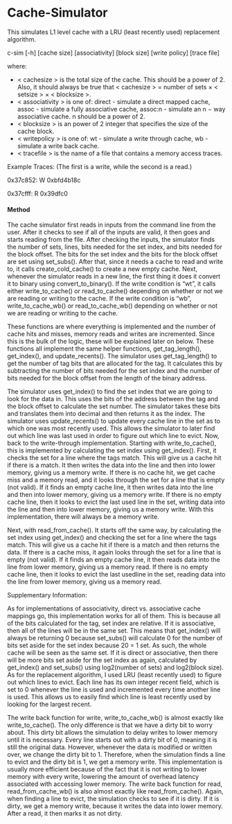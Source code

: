 # Cache-Simulator

This simulates L1 level cache with a LRU (least recently used) replacement algorithm.

c-sim [-h] [cache size] [associativity] [block size] [write policy] [trace file]

where:
* < cachesize > is the total size of the cache. This should be a power of 2. Also, it should always be true that
< cachesize > = number of sets × < setsize > × < blocksize >.
* < associativity > is one of: direct - simulate a direct mapped cache, assoc - simulate a fully associative cache, assoc:n - simulate an n − way associative cache. n should be a power of 2.
* < blocksize > is an power of 2 integer that specifies the size of the cache block.
* < writepolicy > is one of: wt - simulate a write through cache, wb - simulate a write back cache.
* < tracefile > is the name of a file that contains a memory access traces. 

Example Traces: (The first is a write, while the second is a read.)

0x37c852: W 0xbfd4b18c 

0x37cfff: R 0x39dfc0

#### Method
  The cache simulator first reads in inputs from the command line from the user. After it checks to see if all of the inputs are valid, it then goes and starts reading from the file. After checking the inputs, the simulator finds the number of sets, lines, bits needed for the set index, and bits needed for the block offset. The bits for the set index and the bits for the block offset are set using set_subs(). After that, since it needs a cache to read and write to, it calls create_cold_cache() to create a new empty cache. Next, whenever the simulator reads in a new line, the first thing it does it convert it to binary using convert_to_binary(). If the write condition is “wt”, it calls either write_to_cache() or read_to_cache() depending on whether or not we are reading or writing to the cache. If the write condition is “wb”, write_to_cache_wb() or read_to_cache_wb() depending on whether or not we are reading or writing to the cache.

  These functions are where everything is implemented and the number of cache hits and misses, memory reads and writes are incremented. Since this is the bulk of the logic, these will be explained later on below. These functions all implement the same helper functions, get_tag_length(), get_index(), and update_recents(). The simulator uses get_tag_length() to get the number of tag bits that are allocated for the tag. It calculates this by subtracting the number of bits needed for the set index and the number of bits needed for the block offset from the length of the binary address. 
  
  The simulator uses get_index() to find the set index that we are going to look for the data in. This uses the bits of the address between the tag and the block offset to calculate the set number. The simulator takes these bits and translates them into decimal and then returns it as the index. The simulator uses update_recents() to update every cache line in the set as to which one was most recently used. This allows the simulator to later find out which line was last used in order to figure out which line to evict.
Now, back to the write-through implementation. Starting with write_to_cache(), this is implemented by calculating the set index using get_index(). First, it checks the set for a line where the tags match. This will give us a cache hit if there is a match. It then writes the data into the line and then into lower memory, giving us a memory write. If there is no cache hit, we get cache miss and a memory read, and it looks through the set for a line that is empty (not valid). If it finds an empty cache line, it then writes data into the line and then into lower memory, giving us a memory write. If there is no empty cache line, then it looks to evict the last used line in the set, writing data into the line and then into lower memory, giving us a memory write. With this implementation, there will always be a memory write.

  Next, with read_from_cache(). It starts off the same way, by calculating the set index using get_index() and checking the set for a line where the tags match. This will give us a cache hit if there is a match and then returns the data. If there is a cache miss, it again looks through the set for a line that is empty (not valid). If it finds an empty cache line, it then reads data into the line from lower memory, giving us a memory read. If there is no empty cache line, then it looks to evict the last usedline in the set, reading data into the line from lower memory, giving us a memory read.

Supplementary Information:

  As for implementations of associativity, direct vs. associative cache mappings
go, this implementation works for all of them. This is because all of the bits calculated for the tag, set index are relative. If it is associative, then all of the lines will be in the same set. This means that get_index() will always be returning 0 because set_subs() will calculate 0 for the number of bits set aside for the set index because 20 = 1 set. As such, the whole cache will be seen as the same set. If it is direct or associative, then there will be more bits set aside for the set index as again, calculated by get_index() and set_subs() using log2(number of sets) and log2(block size).
As for the replacement algorithm, I used LRU (least recently used) to figure out which lines to evict. Each line has its own integer recent field, which is set to 0 whenever the line is used and incremented every time another line is used. This allows us to easily find which line is least recently used by looking for the largest recent.

   The write back function for write, write_to_cache_wb() is almost exactly like write_to_cache(). The only difference is that we have a dirty bit to worry about. This dirty bit allows the simulation to delay writes to lower memory until it is necessary. Every line starts out with a dirty bit of 0, meaning it is still the original data. However, whenever the data is modified or written over, we change the dirty bit to 1. Therefore, when the simulation finds a line to evict and the dirty bit is 1, we get a memory write. This implementation is usually more efficient because of the fact that it is not writing to lower memory with every write, lowering the amount of overhead latency associated with accessing lower memory.
The write back function for read, read_from_cache_wb() is also almost exactly like read_from_cache(). Again, when finding a line to evict, the simulation checks to see if it is dirty. If it is dirty, we get a memory write, because it writes the data into lower memory. After a read, it then marks it as not dirty.

